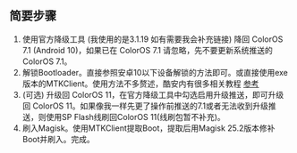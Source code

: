 ## 简要步骤
1. 使用官方降级工具 (我使用的是3.1.19 如有需要我会补充链接) 降回 ColorOS 7.1 (Android 10)，如果已在 ColorOS 7.1 请忽略，先不要更新系统推送的 ColorOS 7.1。
2. 解锁Bootloader。直接参照安卓10以下设备解锁的方法即可。或直接使用exe版本的MTKClient。使用方法不多赘述，酷安内有很多相关教程 [参考](https://blog.bingyue.top/2023/07/12/oppo_realme_bl/#%E8%A7%A3%E9%94%81bl-%E5%AE%89%E5%8D%9310%E4%BB%A5%E4%B8%8B%E7%9A%84%E8%AE%BE%E5%A4%87)
3. (可选) 升级回 ColorOS 11，在官方降级工具中勾选启用升级推送，即可升级回 ColorOS 11。如果像我一样先更了操作前推送的7.1或者无法收到升级推送，则使用SP Flash线刷回ColorOS 11(线刷包暂不补充)。
4. 刷入Magisk。使用MTKClient提取Boot，提取后用Magisk 25.2版本修补Boot并刷入。完成。